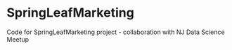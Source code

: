 # SpringLeafMarketing
Code for SpringLeafMarketing project - collaboration with NJ Data Science Meetup
